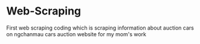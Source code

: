 # Web-Scraping

First web scraping coding which is scraping information about auction cars on ngchanmau cars auction website for my mom's work

